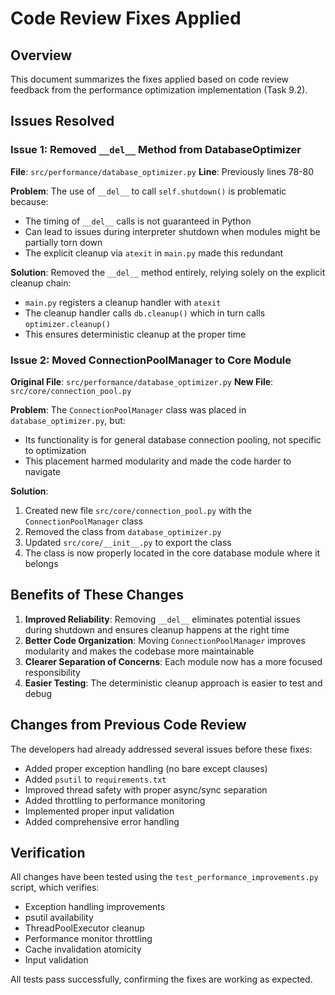 # Code Review Fixes Applied

## Overview
This document summarizes the fixes applied based on code review feedback from the performance optimization implementation (Task 9.2).

## Issues Resolved

### Issue 1: Removed `__del__` Method from DatabaseOptimizer
**File**: `src/performance/database_optimizer.py`
**Line**: Previously lines 78-80

**Problem**: The use of `__del__` to call `self.shutdown()` is problematic because:
- The timing of `__del__` calls is not guaranteed in Python
- Can lead to issues during interpreter shutdown when modules might be partially torn down
- The explicit cleanup via `atexit` in `main.py` made this redundant

**Solution**: Removed the `__del__` method entirely, relying solely on the explicit cleanup chain:
- `main.py` registers a cleanup handler with `atexit`
- The cleanup handler calls `db.cleanup()` which in turn calls `optimizer.cleanup()`
- This ensures deterministic cleanup at the proper time

### Issue 2: Moved ConnectionPoolManager to Core Module
**Original File**: `src/performance/database_optimizer.py`
**New File**: `src/core/connection_pool.py`

**Problem**: The `ConnectionPoolManager` class was placed in `database_optimizer.py`, but:
- Its functionality is for general database connection pooling, not specific to optimization
- This placement harmed modularity and made the code harder to navigate

**Solution**: 
1. Created new file `src/core/connection_pool.py` with the `ConnectionPoolManager` class
2. Removed the class from `database_optimizer.py`
3. Updated `src/core/__init__.py` to export the class
4. The class is now properly located in the core database module where it belongs

## Benefits of These Changes

1. **Improved Reliability**: Removing `__del__` eliminates potential issues during shutdown and ensures cleanup happens at the right time
2. **Better Code Organization**: Moving `ConnectionPoolManager` improves modularity and makes the codebase more maintainable
3. **Clearer Separation of Concerns**: Each module now has a more focused responsibility
4. **Easier Testing**: The deterministic cleanup approach is easier to test and debug

## Changes from Previous Code Review

The developers had already addressed several issues before these fixes:
- Added proper exception handling (no bare except clauses)
- Added `psutil` to `requirements.txt`
- Improved thread safety with proper async/sync separation
- Added throttling to performance monitoring
- Implemented proper input validation
- Added comprehensive error handling

## Verification

All changes have been tested using the `test_performance_improvements.py` script, which verifies:
- Exception handling improvements
- psutil availability
- ThreadPoolExecutor cleanup
- Performance monitor throttling
- Cache invalidation atomicity
- Input validation

All tests pass successfully, confirming the fixes are working as expected.